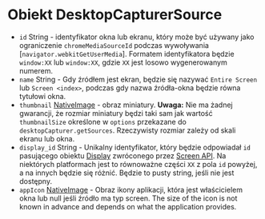 # Obiekt DesktopCapturerSource

* `id` String - identyfikator okna lub ekranu, który może być używany jako ograniczenie `chromeMediaSourceId` podczas wywoływania [`navigator.webkitGetUserMedia`]. Formatem identyfikatora będzie `window:XX` lub `window:XX`, gdzie `XX` jest losowo wygenerowanym numerem.
* `name` String - Gdy źródłem jest ekran, będzie się nazywać `Entire Screen` lub `Screen <index>`, podczas gdy nazwa źródła-okna będzie równa tytułowi okna.
* `thumbnail` [NativeImage](../native-image.md) - obraz miniatury. **Uwaga:** Nie ma żadnej gwarancji, że rozmiar miniatury będzi taki sam jak wartość` thumbnailSize` określone w `options` przekazane do `desktopCapturer.getSources`. Rzeczywisty rozmiar zależy od skali ekranu lub okna.
* `display_id` String - Unikalny identyfikator, który będzie odpowiadał `id` pasującego obiektu [Display](display.md) zwróconego przez [Screen API](../screen.md). Na niektórych platformach jest to równoważne części `XX` z pola `id` powyżej, a na innych będzie się różnić. Będzie to pusty string, jeśli nie jest dostępny.
* `appIcon` [NativeImage](../native-image.md) - Obraz ikony aplikacji, która jest właścicielem okna lub null jeśli źródło ma typ screen. The size of the icon is not known in advance and depends on what the application provides.
